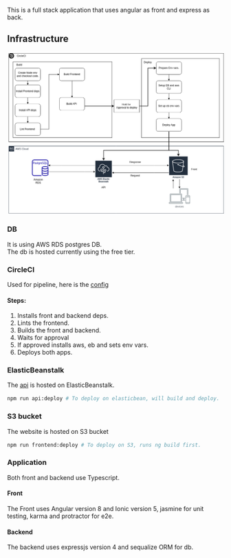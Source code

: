 This is a full stack application that uses angular as front and express as back.

## Infrastructure
![main](../screens/main.png)

### DB

It is using AWS RDS postgres DB.  
The db is hosted currently using the free tier.

### CircleCI

Used for pipeline, here is the [config](https://github.com/MinaSameh1/deployment-process-project-starter/blob/master/.circleci/config.yml)

#### Steps:

1. Installs front and backend deps.
1. Lints the frontend.
1. Builds the front and backend.
1. Waits for approval
1. If approved installs aws, eb and sets env vars.
1. Deploys both apps.

### ElasticBeanstalk

The [api](https://us-east-1.console.aws.amazon.com/elasticbeanstalk/home?region=us-east-1#/environment/dashboard?applicationName=udagram-api&environmentId=e-kb5rncecaf) is hosted on ElasticBeanstalk.

```bash
npm run api:deploy # To deploy on elasticbean, will build and deploy.
```

### S3 bucket

The website is hosted on S3 bucket

```bash
npm run frontend:deploy # To deploy on S3, runs ng build first.
```

### Application

Both front and backend use Typescript.

#### Front

The Front uses Angular version 8 and Ionic version 5, jasmine for unit testing, karma and protractor for e2e.

#### Backend

The backend uses expressjs version 4 and sequalize ORM for db.

